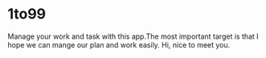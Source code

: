 # 1to99
Manage your work and task with this app.The most important target is that I hope we can mange our plan and work easily.
Hi, nice to meet you.
